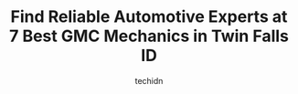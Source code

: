 ---
layout: ampstory
image: https://images.unsplash.com/photo-1559384403-c23988dd4219?ixlib=rb-4.0.3&ixid=MnwxMjA3fDB8MHxwaG90by1wYWdlfHx8fGVufDB8fHx8&auto=format&fit=crop&w=640&h=853&q=80
author: techidn
featured: false
description: If youre in need of trustworthy and skilled GMC Mechanic in Twin Falls ID, USA, youll be pleased to discover the 7 best GMC Mechanic in town. Their expertise and commitment to customer sat
title: Find Reliable Automotive Experts at 7 Best GMC Mechanics in Twin Falls ID
cover:
   title: Find Reliable Automotive Experts at 7 Best GMC Mechanics in Twin Falls ID
   subtitle: Rickpate
   background: https://images.unsplash.com/photo-1559384403-c23988dd4219?ixlib=rb-4.0.3&ixid=MnwxMjA3fDB8MHxwaG90by1wYWdlfHx8fGVufDB8fHx8&auto=format&fit=crop&w=640&h=853&q=80

pages: 
 - layout: thirds
   top: <h1>#1 Rob Green Nissan</h1>
   bottom: "<p>I want to thank Corbin Scott at Rob Green Nissan in Twin Falls Idaho for his excellent service in the purchase of my new 2023 Nissan Kicks!! He was available at my appoin</p>"
   background: https://www.knot35.com/toplist/wp-content/uploads/2023/06/best-gmc-mechanic-1-in-twin-falls-id-1685841360.jpeg
   backgroundblur: true
 - layout: thirds
   top: <h1>#2 AAMCO Transmissions & Total Car Care</h1>
   bottom: "<p>808 Cheney Dr, Twin Falls, ID 83301, United States</p>"
   background: https://www.knot35.com/toplist/wp-content/uploads/2023/06/best-gmc-mechanic-2-in-twin-falls-id-1685841360.jpeg
   cta:
      link: https://www.knot35.com/toplist/find-reliable-automotive-experts-at-7-best-gmc-mechanics-in-twin-falls-id/
      text: Find Reliable Automotive Experts at 7 Best GMC Mechanics in Twin Falls ID
 - layout: thirds
   top: <h1>#3 Highway 30 Garage & Towing</h1>
   bottom: "<p>21390 US-30, Twin Falls, ID 83301, United States</p>"
   background: https://www.knot35.com/toplist/wp-content/uploads/2023/06/best-gmc-mechanic-3-in-twin-falls-id-1685841361.png
   cta:
      link: https://www.knot35.com/toplist/find-reliable-automotive-experts-at-7-best-gmc-mechanics-in-twin-falls-id/
      text: Find Reliable Automotive Experts at 7 Best GMC Mechanics in Twin Falls ID
 - layout: thirds
   top: <h1>#4 Juniors Auto Repair</h1>
   bottom: "<p>417 Main Ave. E, Twin Falls, ID 83301, United States</p>"
   background: https://images.unsplash.com/photo-1614648718611-0635f29016cb?ixlib=rb-4.0.3&ixid=MnwxMjA3fDB8MHxwaG90by1wYWdlfHx8fGVufDB8fHx8&auto=format&fit=crop&w=640&h=853&q=80
   cta:
      link: https://www.knot35.com/toplist/find-reliable-automotive-experts-at-7-best-gmc-mechanics-in-twin-falls-id/
      text: Find Reliable Automotive Experts at 7 Best GMC Mechanics in Twin Falls ID
 - layout: thirds
   top: <h1>#5 S & D Automotive</h1>
   bottom: "<p>139 Blue Lakes Blvd S, Twin Falls, ID 83301, United States</p>"
   background: https://images.unsplash.com/photo-1462556791646-c201b8241a94?ixlib=rb-4.0.3&ixid=MnwxMjA3fDB8MHxwaG90by1wYWdlfHx8fGVufDB8fHx8&auto=format&fit=crop&w=640&h=853&q=80
   cta:
      link: https://www.knot35.com/toplist/find-reliable-automotive-experts-at-7-best-gmc-mechanics-in-twin-falls-id/
      text: Find Reliable Automotive Experts at 7 Best GMC Mechanics in Twin Falls ID
 - layout: thirds
   top: <h1>#6 Twin Falls Automotive</h1>
   bottom: "<p>261 Locust St S, Twin Falls, ID 83301, United States</p>"
   background: https://images.unsplash.com/photo-1541356665065-22676f35dd40?ixlib=rb-4.0.3&ixid=MnwxMjA3fDB8MHxwaG90by1wYWdlfHx8fGVufDB8fHx8&auto=format&fit=crop&w=640&h=853&q=80
   cta:
      link: https://www.knot35.com/toplist/find-reliable-automotive-experts-at-7-best-gmc-mechanics-in-twin-falls-id/
      text: Find Reliable Automotive Experts at 7 Best GMC Mechanics in Twin Falls ID
 - layout: thirds
   top: <h1>#7 Twin Falls Chevrolet Service Department</h1>
   bottom: "<p>1654 Blue Lakes Blvd N, Twin Falls, ID 83301, United States</p>"
   background: https://images.unsplash.com/photo-1591393223703-56fe1347ac62?ixlib=rb-4.0.3&ixid=MnwxMjA3fDB8MHxwaG90by1wYWdlfHx8fGVufDB8fHx8&auto=format&fit=crop&w=640&h=853&q=80
   cta:
      link: https://www.knot35.com/toplist/find-reliable-automotive-experts-at-7-best-gmc-mechanics-in-twin-falls-id/
      text: Find Reliable Automotive Experts at 7 Best GMC Mechanics in Twin Falls ID
 - layout: thirds
   middle: Continue reading...
   background: https://images.unsplash.com/photo-1540457036297-448b6b99e91c?ixlib=rb-4.0.3&ixid=MnwxMjA3fDB8MHxwaG90by1wYWdlfHx8fGVufDB8fHx8&auto=format&fit=crop&w=640&h=853&q=80
   cta:
      link: https://www.knot35.com/toplist/find-reliable-automotive-experts-at-7-best-gmc-mechanics-in-twin-falls-id/
      text: Find Reliable Automotive Experts at 7 Best GMC Mechanics in Twin Falls ID
      
---